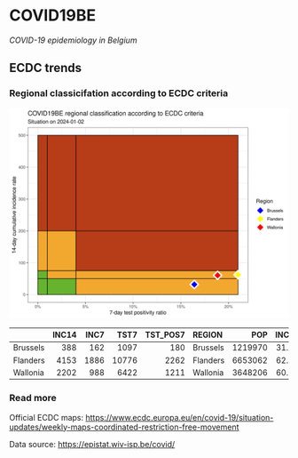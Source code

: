 
# COVID19BE

*COVID-19 epidemiology in Belgium*

## ECDC trends

### Regional classicifation according to ECDC criteria

![](COVID9BE-ecdc-trend.png)

|          | INC14 | INC7 |  TST7 | TST\_POS7 | REGION   |     POP | INC14\_RT |       PR7 |          GR |
| :------- | ----: | ---: | ----: | --------: | :------- | ------: | --------: | --------: | ----------: |
| Brussels |   388 |  162 |  1097 |       180 | Brussels | 1219970 |  31.80406 | 0.1640839 | \-0.2831858 |
| Flanders |  4153 | 1886 | 10776 |      2262 | Flanders | 6653062 |  62.42239 | 0.2099109 | \-0.1680635 |
| Wallonia |  2202 |  988 |  6422 |      1211 | Wallonia | 3648206 |  60.35843 | 0.1885705 | \-0.1861614 |

### Read more

Official ECDC maps:
<https://www.ecdc.europa.eu/en/covid-19/situation-updates/weekly-maps-coordinated-restriction-free-movement>

Data source: <https://epistat.wiv-isp.be/covid/>
